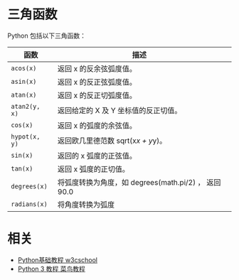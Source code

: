

# 三角函数


Python 包括以下三角函数：


|    函数                                                          |   描述                                                   |      |
| ------------------------------------------------------------ | ---------------------------------------------------- | ---- |
| `acos(x)` | 返回 x 的反余弦弧度值。                              |      |
| `asin(x)` | 返回 x 的反正弦弧度值。                              |      |
| `atan(x)` | 返回 x 的反正切弧度值。                              |      |
| `atan2(y, x)` | 返回给定的 X 及 Y 坐标值的反正切值。                 |      |
| `cos(x)` | 返回 x 的弧度的余弦值。                              |      |
| `hypot(x, y)` | 返回欧几里德范数 sqrt(x*x + y*y)。                   |      |
| `sin(x)` | 返回的 x 弧度的正弦值。                              |      |
| `tan(x)` | 返回 x 弧度的正切值。                                |      |
| `degrees(x)` | 将弧度转换为角度，如 degrees(math.pi/2) ， 返回 90.0 |      |
| `radians(x)` | 将角度转换为弧度                                     |      |




# 相关

- [Python基础教程 w3cschool](https://www.w3cschool.cn/Python/)
- [Python 3 教程 菜鸟教程](http://www.runoob.com/Python3/Python3-tutorial.html)
